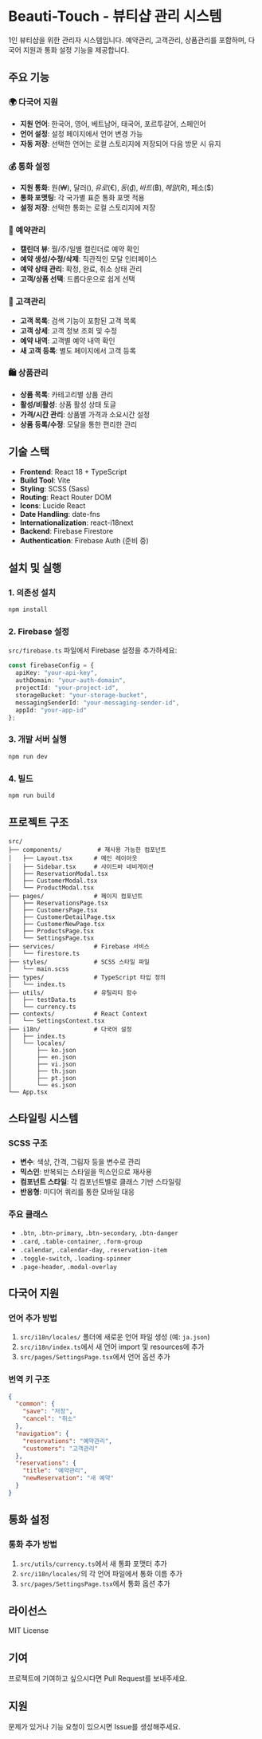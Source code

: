 # Beauti-Touch - 뷰티샵 관리 시스템

1인 뷰티샵을 위한 관리자 시스템입니다. 예약관리, 고객관리, 상품관리를 포함하며, 다국어 지원과 통화 설정 기능을 제공합니다.

## 주요 기능

### 🌍 다국어 지원
- **지원 언어**: 한국어, 영어, 베트남어, 태국어, 포르투갈어, 스페인어
- **언어 설정**: 설정 페이지에서 언어 변경 가능
- **자동 저장**: 선택한 언어는 로컬 스토리지에 저장되어 다음 방문 시 유지

### 💰 통화 설정
- **지원 통화**: 원(₩), 달러($), 유로(€), 동(₫), 바트(฿), 헤알(R$), 페소($)
- **통화 포맷팅**: 각 국가별 표준 통화 포맷 적용
- **설정 저장**: 선택한 통화는 로컬 스토리지에 저장

### 📅 예약관리
- **캘린더 뷰**: 월/주/일별 캘린더로 예약 확인
- **예약 생성/수정/삭제**: 직관적인 모달 인터페이스
- **예약 상태 관리**: 확정, 완료, 취소 상태 관리
- **고객/상품 선택**: 드롭다운으로 쉽게 선택

### 👥 고객관리
- **고객 목록**: 검색 기능이 포함된 고객 목록
- **고객 상세**: 고객 정보 조회 및 수정
- **예약 내역**: 고객별 예약 내역 확인
- **새 고객 등록**: 별도 페이지에서 고객 등록

### 🛍️ 상품관리
- **상품 목록**: 카테고리별 상품 관리
- **활성/비활성**: 상품 활성 상태 토글
- **가격/시간 관리**: 상품별 가격과 소요시간 설정
- **상품 등록/수정**: 모달을 통한 편리한 관리

## 기술 스택

- **Frontend**: React 18 + TypeScript
- **Build Tool**: Vite
- **Styling**: SCSS (Sass)
- **Routing**: React Router DOM
- **Icons**: Lucide React
- **Date Handling**: date-fns
- **Internationalization**: react-i18next
- **Backend**: Firebase Firestore
- **Authentication**: Firebase Auth (준비 중)

## 설치 및 실행

### 1. 의존성 설치
```bash
npm install
```

### 2. Firebase 설정
`src/firebase.ts` 파일에서 Firebase 설정을 추가하세요:
```typescript
const firebaseConfig = {
  apiKey: "your-api-key",
  authDomain: "your-auth-domain",
  projectId: "your-project-id",
  storageBucket: "your-storage-bucket",
  messagingSenderId: "your-messaging-sender-id",
  appId: "your-app-id"
};
```

### 3. 개발 서버 실행
```bash
npm run dev
```

### 4. 빌드
```bash
npm run build
```

## 프로젝트 구조

```
src/
├── components/          # 재사용 가능한 컴포넌트
│   ├── Layout.tsx      # 메인 레이아웃
│   ├── Sidebar.tsx     # 사이드바 네비게이션
│   ├── ReservationModal.tsx
│   ├── CustomerModal.tsx
│   └── ProductModal.tsx
├── pages/              # 페이지 컴포넌트
│   ├── ReservationsPage.tsx
│   ├── CustomersPage.tsx
│   ├── CustomerDetailPage.tsx
│   ├── CustomerNewPage.tsx
│   ├── ProductsPage.tsx
│   └── SettingsPage.tsx
├── services/           # Firebase 서비스
│   └── firestore.ts
├── styles/             # SCSS 스타일 파일
│   └── main.scss
├── types/              # TypeScript 타입 정의
│   └── index.ts
├── utils/              # 유틸리티 함수
│   ├── testData.ts
│   └── currency.ts
├── contexts/           # React Context
│   └── SettingsContext.tsx
├── i18n/               # 다국어 설정
│   ├── index.ts
│   └── locales/
│       ├── ko.json
│       ├── en.json
│       ├── vi.json
│       ├── th.json
│       ├── pt.json
│       └── es.json
└── App.tsx
```

## 스타일링 시스템

### SCSS 구조
- **변수**: 색상, 간격, 그림자 등을 변수로 관리
- **믹스인**: 반복되는 스타일을 믹스인으로 재사용
- **컴포넌트 스타일**: 각 컴포넌트별로 클래스 기반 스타일링
- **반응형**: 미디어 쿼리를 통한 모바일 대응

### 주요 클래스
- `.btn`, `.btn-primary`, `.btn-secondary`, `.btn-danger`
- `.card`, `.table-container`, `.form-group`
- `.calendar`, `.calendar-day`, `.reservation-item`
- `.toggle-switch`, `.loading-spinner`
- `.page-header`, `.modal-overlay`

## 다국어 지원

### 언어 추가 방법
1. `src/i18n/locales/` 폴더에 새로운 언어 파일 생성 (예: `ja.json`)
2. `src/i18n/index.ts`에서 새 언어 import 및 resources에 추가
3. `src/pages/SettingsPage.tsx`에서 언어 옵션 추가

### 번역 키 구조
```json
{
  "common": {
    "save": "저장",
    "cancel": "취소"
  },
  "navigation": {
    "reservations": "예약관리",
    "customers": "고객관리"
  },
  "reservations": {
    "title": "예약관리",
    "newReservation": "새 예약"
  }
}
```

## 통화 설정

### 통화 추가 방법
1. `src/utils/currency.ts`에서 새 통화 포맷터 추가
2. `src/i18n/locales/`의 각 언어 파일에서 통화 이름 추가
3. `src/pages/SettingsPage.tsx`에서 통화 옵션 추가

## 라이선스

MIT License

## 기여

프로젝트에 기여하고 싶으시다면 Pull Request를 보내주세요.

## 지원

문제가 있거나 기능 요청이 있으시면 Issue를 생성해주세요.
